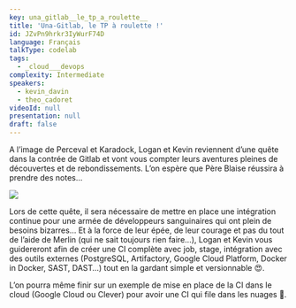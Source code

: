 ```yaml
---
key: una_gitlab__le_tp_a_roulette__
title: 'Una-Gitlab, le TP à roulette !'
id: JZvPn9hrkr3IyWurF74D
language: Français
talkType: codelab
tags:
  - _cloud___devops
complexity: Intermediate
speakers:
  - kevin_davin
  - theo_cadoret
videoId: null
presentation: null
draft: false
---
```

A l’image de Perceval et Karadock, Logan et Kevin reviennent d’une quête dans la contrée de Gitlab et vont vous compter leurs aventures pleines de découvertes et de rebondissements. L’on espère que Père Blaise réussira à prendre des notes…

![](https://gabich.files.wordpress.com/2010/09/perceval.png)

Lors de cette quête, il sera nécessaire de mettre en place une intégration continue pour une armée de développeurs sanguinaires qui ont plein de besoins bizarres… Et à la force de leur épée, de leur courage et pas du tout de l’aide de Merlin (qui ne sait toujours rien faire…), Logan et Kevin vous guidereront afin de créer une CI complète avec job, stage, intégration avec des outils externes (PostgreSQL, Artifactory, Google Cloud Platform, Docker in Docker, SAST, DAST…) tout en la gardant simple et versionnable 😍.

L’on pourra même finir sur un exemple de mise en place de la CI dans le cloud (Google Cloud ou Clever) pour avoir une CI qui file dans les nuages 🚀.